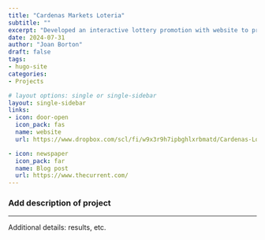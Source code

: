 ```yaml
---
title: "Cardenas Markets Loteria"
subtitle: ""
excerpt: "Developed an interactive lottery promotion with website to promote Cardenas Markets"
date: 2024-07-31
author: "Joan Borton"
draft: false
tags:
- hugo-site
categories:
- Projects

# layout options: single or single-sidebar
layout: single-sidebar
links:
- icon: door-open
  icon_pack: fas
  name: website
  url: https://www.dropbox.com/scl/fi/w9x3r9h7ipbghlxrbmatd/Cardenas-Loteria-2023-Test-Site.mp4?rlkey=9zu1ji37l7gu7vbd2qmh4ggh4&e=1&dl=0

- icon: newspaper
  icon_pack: far
  name: Blog post
  url: https://www.thecurrent.com/
---
```




### Add description of project



---

Additional details: results, etc.
